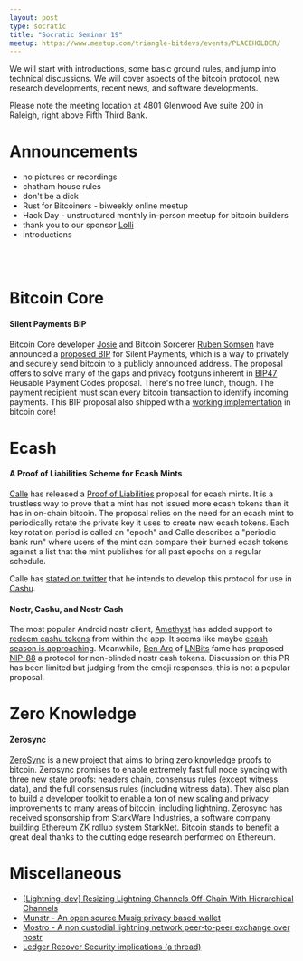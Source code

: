 ```yaml
---
layout: post
type: socratic
title: "Socratic Seminar 19"
meetup: https://www.meetup.com/triangle-bitdevs/events/PLACEHOLDER/
---
```


We will start with introductions, some basic ground rules, and jump into technical discussions. We will cover aspects of the bitcoin protocol, new research developments, recent news, and
software developments.

Please note the meeting location at 4801 Glenwood Ave suite 200 in Raleigh, right above Fifth Third Bank.

# Announcements

- no pictures or recordings
- chatham house rules
- don't be a dick
- Rust for Bitcoiners - biweekly online meetup
- Hack Day - unstructured monthly in-person meetup for bitcoin builders
- thank you to our sponsor [Lolli](https://preview.page.link/link.lolli.com/3T8iPrE5gPKVDc5i7)
- introductions

<br><br>

# Bitcoin Core

#### Silent Payments BIP
Bitcoin Core developer [Josie](https://iris.to/npub1uaj9phu5lpxpczm3vaayt46m0yv0pduxzy7z6quwd2uggxue7fmqx9665u) and Bitcoin Sorcerer [Ruben Somsen](https://twitter.com/SomsenRuben) have announced a [proposed BIP](https://github.com/bitcoin/bips/blob/f1c188faa55adb84ea0972dd451f319355c2860c/bip-0000.mediawiki) for Silent Payments, which is a way to privately and securely send bitcoin to a publicly announced address. The proposal offers to solve many of the gaps and privacy footguns inherent in [BIP47](https://en.bitcoin.it/wiki/BIP_0047) Reusable Payment Codes proposal. There's no free lunch, though. The payment recipient must scan every bitcoin transaction to identify incoming payments. This BIP proposal also shipped with a [working implementation](https://github.com/bitcoin/bitcoin/pull/27827) in bitcoin core!

# Ecash

#### A Proof of Liabilities Scheme for Ecash Mints
[Calle](https://twitter.com/callebtc/) has released a [Proof of Liabilities](https://gist.github.com/callebtc/ed5228d1d8cbaade0104db5d1cf63939) proposal for ecash mints. It is a trustless way to prove that a mint has not issued more ecash tokens than it has in on-chain bitcoin. The proposal relies on the need for an ecash mint to periodically rotate the private key it uses to create new ecash tokens. Each key rotation period is called an "epoch" and  Calle describes a "periodic bank run" where users of the mint can compare their burned ecash tokens against a list that the mint publishes for all past epochs on a regular schedule.

Calle has [stated on twitter](https://twitter.com/callebtc/status/1655617089590243335) that he intends to develop this protocol for use in [Cashu](https://cashu.space/).

#### Nostr, Cashu, and Nostr Cash
The most popular Android nostr client, [Amethyst](https://github.com/vitorpamplona/amethyst) has added support to [redeem cashu tokens](https://github.com/vitorpamplona/amethyst/pull/471) from within the app. It seems like maybe [ecash season is approaching](https://nostr.build/i/72e5b37b69d3ca848586ee0e825b2b74962503c4df64bf2eb7c207a4c131bcdc.jpg). Meanwhile, [Ben Arc](https://coracle.social/people/npub1c878wu04lfqcl5avfy3p5x83ndpvedaxv0dg7pxthakq3jqdyzcs2n8avm/notes) of [LNBits](https://lnbits.com/) fame has proposed [NIP-88](https://github.com/nostr-protocol/nips/pull/627) a protocol for non-blinded nostr cash tokens. Discussion on this PR has been limited but judging from the emoji responses, this is not a popular proposal.

# Zero Knowledge

#### Zerosync
[ZeroSync](https://zerosync.org/) is a new project that aims to bring zero knowledge proofs to bitcoin. Zerosync promises to enable extremely fast full node syncing with three new state proofs: headers chain, consensus rules (except witness data), and the full consensus rules (including witness data). They also plan to build a developer toolkit to enable a ton of new scaling and privacy improvements to many areas of bitcoin, including lightning. Zerosync has received sponsorship from StarkWare Industries, a software company building Ethereum ZK rollup system StarkNet. Bitcoin stands to benefit a great deal thanks to the cutting edge research performed on Ethereum.


# Miscellaneous
- [\[Lightning-dev\] Resizing Lightning Channels Off-Chain With Hierarchical Channels](https://lists.linuxfoundation.org/pipermail/lightning-dev/2023-March/003886.html)
- [Munstr - An open source Musig privacy based wallet](https://github.com/0xBEEFCAF3/munstr)
- [Mostro - A non custodial lightning network peer-to-peer exchange over nostr](https://github.com/MostroP2P/mostro)
- [Ledger Recover Security implications (a thread)](https://www.nobsbitcoin.com/ledger-to-launch-kyc-cloud-based-recovery-service/)


